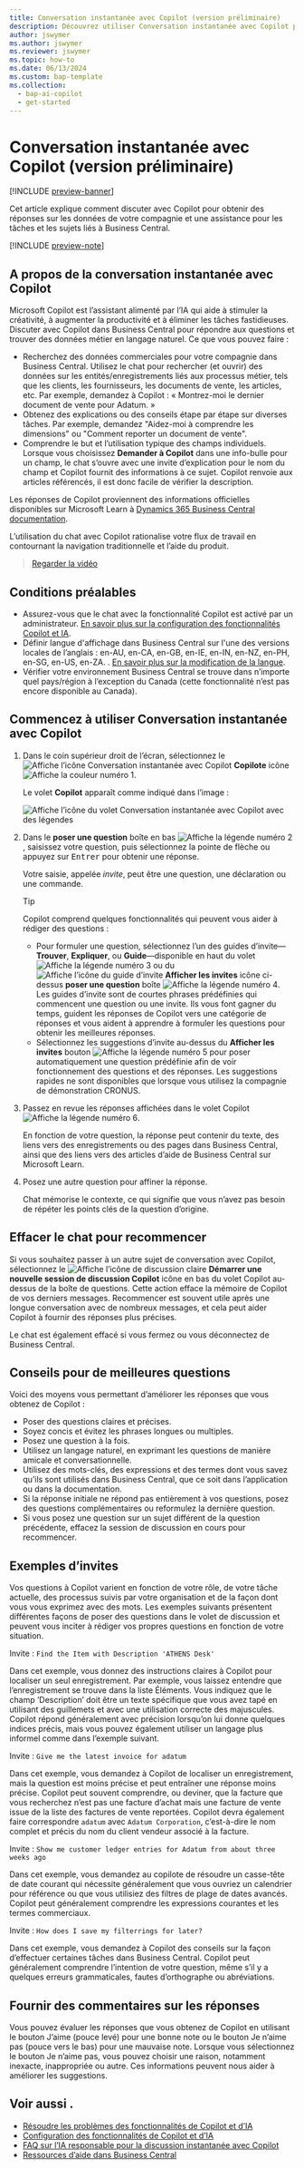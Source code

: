 ```yaml
---
title: Conversation instantanée avec Copilot (version préliminaire)
description: Découvrez utiliser Conversation instantanée avec Copilot pour rechercher des données et obtenir de l’aide dans Business Central.
author: jswymer
ms.author: jswymer
ms.reviewer: jswymer
ms.topic: how-to
ms.date: 06/13/2024
ms.custom: bap-template
ms.collection:
  - bap-ai-copilot
  - get-started
---
```


# <a name="chat-with-copilot-preview"></a>Conversation instantanée avec Copilot (version préliminaire)

[!INCLUDE [preview-banner](~/../shared-content/shared/preview-includes/preview-banner.md)]

Cet article explique comment discuter avec Copilot pour obtenir des réponses sur les données de votre compagnie et une assistance pour les tâches et les sujets liés à Business Central.

[!INCLUDE [preview-note](~/../shared-content/shared/preview-includes/production-ready-preview-dynamics365.md)]

## <a name="about-chat-with-copilot"></a>A propos de la conversation instantanée avec Copilot

Microsoft Copilot est l’assistant alimenté par l’IA qui aide à stimuler la créativité, à augmenter la productivité et à éliminer les tâches fastidieuses. Discuter avec Copilot dans Business Central pour répondre aux questions et trouver des données métier en langage naturel. Ce que vous pouvez faire :

- Recherchez des données commerciales pour votre compagnie dans Business Central. Utilisez le chat pour rechercher (et ouvrir) des données sur les entités/enregistrements liés aux processus métier, tels que les clients, les fournisseurs, les documents de vente, les articles, etc. Par exemple, demandez à Copilot : « Montrez-moi le dernier document de vente pour Adatum. »
- Obtenez des explications ou des conseils étape par étape sur diverses tâches. Par exemple, demandez "Aidez-moi à comprendre les dimensions" ou "Comment reporter un document de vente".
- Comprendre le but et l’utilisation typique des champs individuels. Lorsque vous choisissez **Demander à Copilot** dans une info-bulle pour un champ, le chat s’ouvre avec une invite d’explication pour le nom du champ et Copilot fournit des informations à ce sujet. Copilot renvoie aux articles référencés, il est donc facile de vérifier la description.

Les réponses de Copilot proviennent des informations officielles disponibles sur Microsoft Learn à [Dynamics 365 Business Central documentation](/dynamics365/business-central/).
  
L’utilisation du chat avec Copilot rationalise votre flux de travail en contournant la navigation traditionnelle et l’aide du produit.
  
> [Regarder la vidéo](https://go.microsoft.com/fwlink/?linkid=2250609)

## <a name="prerequisites"></a>Conditions préalables

- Assurez-vous que le chat avec la fonctionnalité Copilot est activé par un administrateur. [En savoir plus sur la configuration des fonctionnalités Copilot et IA](enable-ai.md).
- Définir langue d'affichage dans Business Central sur l'une des versions locales de l’anglais : en-AU, en-CA, en-GB, en-IE, en-IN, en-NZ, en-PH, en-SG, en-US, en-ZA. . [En savoir plus sur la modification de la langue](ui-change-basic-settings.md#language).
- Vérifier votre environnement Business Central se trouve dans n’importe quel pays/région à l’exception du Canada (cette fonctionnalité n’est pas encore disponible au Canada).

## <a name="get-started-using-chat-with-copilot"></a>Commencez à utiliser Conversation instantanée avec Copilot

1. Dans le coin supérieur droit de l’écran, sélectionnez le ![Affiche l’icône Conversation instantanée avec Copilot](media/chat-copilot-icon.png) **Copilote** icône ![Affiche la couleur numéro 1](media/callout-number-1.svg).

   Le volet **Copilot** apparaît comme indiqué dans l’image :
   
    ![Affiche l’icône du volet Conversation instantanée avec Copilot avec des légendes](media/chat-with-copilot-pane.svg)

1. Dans le **poser une question** boîte en bas ![Affiche la légende numéro 2](media/callout-number-2.svg), saisissez votre question, puis sélectionnez la pointe de flèche ou appuyez sur <kbd>Entrer</kbd> pour obtenir une réponse.

   Votre saisie, appelée *invite*, peut être une question, une déclaration ou une commande.

   > [!TIP]
   > Copilot comprend quelques fonctionnalités qui peuvent vous aider à rédiger des questions :
   > - Pour formuler une question, sélectionnez l’un des guides d’invite&mdash;**Trouver**, **Expliquer**, ou **Guide**&mdash;disponible en haut du volet ![Affiche la légende numéro 3](media/callout-number-3.svg) ou du ![Affiche l’icône du guide d’invite](media/prompt-guide-icon.png) **Afficher les invites** icône ci-dessus **poser une question** boîte ![Affiche la légende numéro 4](media/callout-number-4.svg). Les guides d’invite sont de courtes phrases prédéfinies qui commencent une question ou une invite. Ils vous font gagner du temps, guident les réponses de Copilot vers une catégorie de réponses et vous aident à apprendre à formuler les questions pour obtenir les meilleures réponses.
   > - Sélectionnez les suggestions d’invite au-dessus du **Afficher les invites** bouton ![Affiche la légende numéro 5](media/callout-number-5.svg) pour poser automatiquement une question prédéfinie afin de voir fonctionnement des questions et des réponses. Les suggestions rapides ne sont disponibles que lorsque vous utilisez la compagnie de démonstration CRONUS.

1. Passez en revue les réponses affichées dans le volet Copilot ![Affiche la légende numéro 6](media/callout-number-6.svg).

   En fonction de votre question, la réponse peut contenir du texte, des liens vers des enregistrements ou des pages dans Business Central, ainsi que des liens vers des articles d’aide de Business Central sur Microsoft Learn.

1. Posez une autre question pour affiner la réponse.

   Chat mémorise le contexte, ce qui signifie que vous n’avez pas besoin de répéter les points clés de la question d’origine.

## <a name="clear-chat-to-start-over"></a>Effacer le chat pour recommencer

Si vous souhaitez passer à un autre sujet de conversation avec Copilot, sélectionnez le ![Affiche l’icône de discussion claire](media/clear-chat-icon.png) **Démarrer une nouvelle session de discussion Copilot** icône en bas du volet Copilot au-dessus de la boîte de questions. Cette action efface la mémoire de Copilot de vos derniers messages. Recommencer est souvent utile après une longue conversation avec de nombreux messages, et cela peut aider Copilot à fournir des réponses plus précises.

Le chat est également effacé si vous fermez ou vous déconnectez de Business Central.

## <a name="tips-for-better-questions"></a>Conseils pour de meilleures questions

Voici des moyens vous permettant d’améliorer les réponses que vous obtenez de Copilot :

- Poser des questions claires et précises.
- Soyez concis et évitez les phrases longues ou multiples.
- Posez une question à la fois. <!--Avoid asking about multiple questions in one message.-->
- Utilisez un langage naturel, en exprimant les questions de manière amicale et conversationnelle.
- Utilisez des mots-clés, des expressions et des termes dont vous savez qu’ils sont utilisés dans Business Central, que ce soit dans l’application ou dans la documentation.
- Si la réponse initiale ne répond pas entièrement à vos questions, posez des questions complémentaires ou reformulez la dernière question.
- Si vous posez une question sur un sujet différent de la question précédente, effacez la session de discussion en cours pour recommencer.

## <a name="example-prompts"></a>Exemples d’invites

Vos questions à Copilot varient en fonction de votre rôle, de votre tâche actuelle, des processus suivis par votre organisation et de la façon dont vous vous exprimez avec des mots. Les exemples suivants présentent différentes façons de poser des questions dans le volet de discussion et peuvent vous inciter à rédiger vos propres questions en fonction de votre situation.

Invite : `Find the Item with Description 'ATHENS Desk'`

Dans cet exemple, vous donnez des instructions claires à Copilot pour localiser un seul enregistrement. Par exemple, vous laissez entendre que l’enregistrement se trouve dans la liste Éléments. Vous indiquez que le champ ’Description’ doit être un texte spécifique que vous avez tapé en utilisant des guillemets et avec une utilisation correcte des majuscules. Copilot répond généralement avec précision lorsqu’on lui donne quelques indices précis, mais vous pouvez également utiliser un langage plus informel comme dans l’exemple suivant.

Invite : `Give me the latest invoice for adatum`

Dans cet exemple, vous demandez à Copilot de localiser un enregistrement, mais la question est moins précise et peut entraîner une réponse moins précise. Copilot peut souvent comprendre, ou deviner, que la facture que vous recherchez n’est pas une facture d’achat mais une facture de vente issue de la liste des factures de vente reportées. Copilot devra également faire correspondre `adatum` avec `Adatum Corporation`, c’est-à-dire le nom complet et précis du nom du client vendeur associé à la facture.

Invite : `Show me customer ledger entries for Adatum from about three weeks ago`

Dans cet exemple, vous demandez au copilote de résoudre un casse-tête de date courant qui nécessite généralement que vous ouvriez un calendrier pour référence ou que vous utilisiez des filtres de plage de dates avancés. Copilot peut généralement comprendre les expressions courantes et les termes commerciaux.

Invite : `How does I save my filterrings for later?`

Dans cet exemple, vous demandez à Copilot des conseils sur la façon d’effectuer certaines tâches dans Business Central. Copilot peut généralement comprendre l’intention de votre question, même s’il y a quelques erreurs grammaticales, fautes d’orthographe ou abréviations.

## <a name="provide-feedback-on-answers"></a>Fournir des commentaires sur les réponses

Vous pouvez évaluer les réponses que vous obtenez de Copilot en utilisant le bouton J’aime (pouce levé) pour une bonne note ou le bouton Je n’aime pas (pouce vers le bas) pour une mauvaise note. Lorsque vous sélectionnez le bouton Je n’aime pas, vous pouvez choisir une raison, notamment inexacte, inappropriée ou autre. Ces informations peuvent nous aider à améliorer les suggestions.

<!--
1. If you want help getting you're question started, select the prompts either from the **Find**, **Explain**, or **Guide** buttons at the top of the Coplit pane or use the **View Prompts** menu above **Ask a question** box at the bottom.

   Prompts are predefined short phrases that start a question. Apart from saving you time, they're designed to target responses to specific categories. They also help you undestand how you can phrase questions to get the responses.-->
   
## <a name="see-also"></a>Voir aussi .

- [Résoudre les problèmes des fonctionnalités de Copilot et d’IA](ai-copilot-troubleshooting.md)  
- [Configuration des fonctionnalités de Copilot et d’IA](enable-ai.md)  
- [FAQ sur l’IA responsable pour la discussion instantanée avec Copilot](faqs-chat-with-copilot.md)  
- [Ressources d’aide dans Business Central](product-help-and-support.md)  
